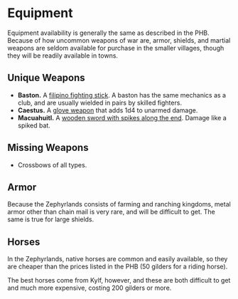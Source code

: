 # Equipment

Equipment availability is generally the same as described in the PHB. Because of how uncommon weapons of war are, armor, shields, and martial weapons are seldom available for purchase in the smaller villages, though they will be readily available in towns.

## Unique Weapons

- **Baston.** A [filipino fighting stick](https://en.wikipedia.org/wiki/Baston_(weapon)).  A baston has the same mechanics as a club, and are usually wielded in pairs by skilled fighters.
- **Caestus.** A [glove weapon](https://www.google.com/search?q=caestus+glove&tbm=isch) that adds 1d4 to unarmed damage.
- **Macuahuitl.** A [wooden sword with spikes along the end](https://www.google.com/search?q=macuahuitl&tbm=isch).  Damage like a spiked bat.

## Missing Weapons

- Crossbows of all types.

## Armor

Because the Zephyrlands consists of farming and ranching kingdoms, metal armor other than chain mail is very rare, and will be difficult to get.  The same is true for large shields.

## Horses

In the Zephyrlands, native horses are common and easily available, so they are cheaper than the prices listed in the PHB (50 gilders for a riding horse).

The best horses come from Kylf, however, and these are both difficult to get and much more expensive, costing 200 gilders or more.
